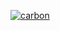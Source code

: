 [![carbon](carbon.png)](https://www.draw.io/?title=carbon.png#Uhttps%3A%2F%2Fraw.githubusercontent.com%2Fkorservick%2Ftest%2Fmaster%2Fcarbon.png)
